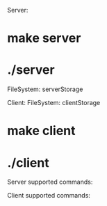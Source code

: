 Server:
# make server
# ./server <ipaddress> <port>

FileSystem: serverStorage

Client:
FileSystem: clientStorage

# make client
# ./client <ipaddress> <port>

Server supported commands:


Client supported commands: